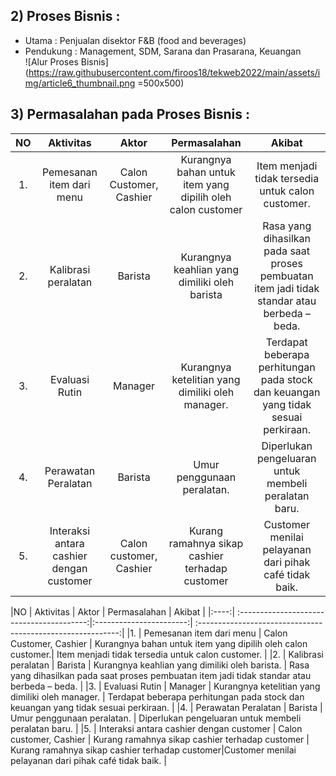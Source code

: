 ﻿## 2) Proses Bisnis  :

 - Utama  : Penjualan disektor F&B (food and beverages)
 - Pendukung  : Management, SDM, Sarana dan Prasarana, Keuangan <br>
![Alur Proses Bisnis](https://raw.githubusercontent.com/firoos18/tekweb2022/main/assets/img/article6_thumbnail.png =500x500)

## 3) Permasalahan pada Proses Bisnis :
| NO | Aktivitas | Aktor | Permasalahan | Akibat |
|:----:|:----:| :----: | :----:| :----: |
| 1. | Pemesanan item dari menu | Calon Customer, Cashier | Kurangnya bahan untuk item yang dipilih oleh calon customer | Item menjadi tidak tersedia untuk calon customer. |
| 2.|Kalibrasi peralatan |Barista| Kurangnya keahlian yang dimiliki oleh barista| Rasa yang dihasilkan pada saat proses pembuatan item jadi tidak standar atau berbeda – beda.|
| 3.|Evaluasi Rutin |Manager|Kurangnya ketelitian yang dimiliki oleh manager. |Terdapat beberapa perhitungan pada stock dan keuangan yang tidak sesuai perkiraan.|
| 4.|Perawatan Peralatan |Barista |Umur penggunaan peralatan. |Diperlukan pengeluaran untuk membeli peralatan baru.|
| 5.|Interaksi antara cashier dengan customer|Calon customer, Cashier|Kurang ramahnya sikap cashier terhadap customer|Customer menilai pelayanan dari pihak café tidak baik.|

|NO    | Aktivitas                                 | Aktor                   | Permasalahan                                                | Akibat                                                                                                  |
|:----:| :----------------------------------------:|:-----------------------:| :----------------------------------------------------------:|
|1.    | Pemesanan item dari menu                  | Calon Customer, Cashier | Kurangnya bahan untuk item yang dipilih oleh calon customer.| Item menjadi tidak tersedia untuk calon customer.                                                       |
|2.    | Kalibrasi peralatan                       | Barista                 | Kurangnya keahlian yang dimiliki oleh barista.              | Rasa yang dihasilkan pada saat proses pembuatan item jadi tidak standar atau berbeda – beda.            |
|3.    | Evaluasi Rutin                            | Manager                 | Kurangnya ketelitian yang dimiliki oleh manager.            | Terdapat beberapa perhitungan pada stock dan keuangan yang tidak sesuai perkiraan.                      |
|4.    | Perawatan Peralatan                       | Barista                 | Umur penggunaan peralatan.                                  |
Diperlukan pengeluaran untuk membeli peralatan baru.                                                    |
|5.    | Interaksi antara cashier dengan customer  | Calon customer, Cashier | Kurang ramahnya sikap cashier terhadap customer             | Kurang ramahnya sikap cashier terhadap customer|Customer menilai pelayanan dari pihak café tidak baik.  |


